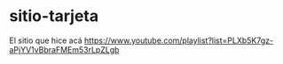 # sitio-tarjeta
El sitio que hice acá https://www.youtube.com/playlist?list=PLXb5K7gz-aPjYV1vBbraFMEm53rLpZLgb
